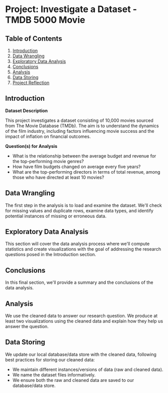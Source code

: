 # Project: Investigate a Dataset - TMDB 5000 Movie

## Table of Contents
1. [Introduction](#introduction)
2. [Data Wrangling](#data_wrangling)
3. [Exploratory Data Analysis](#exploratory_data_analysis)
4. [Conclusions](#conclusions)
5. [Analysis](#analysis)
6. [Data Storing](#data-storing)
7. [Project Reflection](#project-reflection)

<a name="introduction"></a>
## Introduction

**Dataset Description**

This project investigates a dataset consisting of 10,000 movies sourced from The Movie Database (TMDb). The aim is to understand the dynamics of the film industry, including factors influencing movie success and the impact of inflation on financial outcomes.

**Question(s) for Analysis**

- What is the relationship between the average budget and revenue for the top-performing movie genres?
- How have film budgets changed on average every five years?
- What are the top-performing directors in terms of total revenue, among those who have directed at least 10 movies?

<a name="data_wrangling"></a>
## Data Wrangling

The first step in the analysis is to load and examine the dataset. We'll check for missing values and duplicate rows, examine data types, and identify potential instances of missing or erroneous data.

<a name="exploratory_data_analysis"></a>
## Exploratory Data Analysis

This section will cover the data analysis process where we'll compute statistics and create visualizations with the goal of addressing the research questions posed in the Introduction section.

<a name="conclusions"></a>
## Conclusions

In this final section, we'll provide a summary and the conclusions of the data analysis.

<a name="analysis"></a>
## Analysis

We use the cleaned data to answer our research question. We produce at least two visualizations using the cleaned data and explain how they help us answer the question.

<a name="data-storing"></a>
## Data Storing

We update our local database/data store with the cleaned data, following best practices for storing our cleaned data:

- We maintain different instances/versions of data (raw and cleaned data).
- We name the dataset files informatively.
- We ensure both the raw and cleaned data are saved to our database/data store.

<a name="project-reflection"></a>
